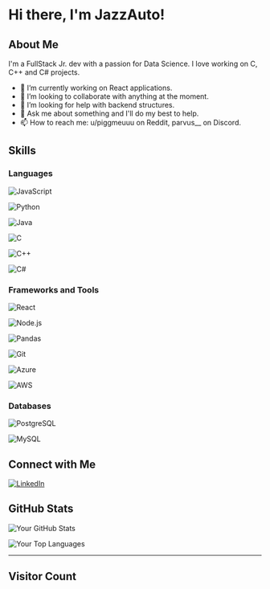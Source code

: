 # Hi there, I'm JazzAuto! 

## About Me
I'm a FullStack Jr. dev with a passion for Data Science. I love working on C, C++ and C# projects.

- 🔭 I’m currently working on React applications.
- 👯 I’m looking to collaborate with anything at the moment.
- 🤔 I’m looking for help with backend structures.
- 💬 Ask me about something and I'll do my best to help.
- 📫 How to reach me: u/piggmeuuu on Reddit, parvus__ on Discord.

## Skills
### Languages
  
![JavaScript](https://img.shields.io/badge/JavaScript-F7DF1E?style=for-the-badge&logo=javascript&logoColor=black)
  
![Python](https://img.shields.io/badge/Python-3776AB?style=for-the-badge&logo=python&logoColor=white)

![Java](https://img.shields.io/badge/Java-D32F2F?style=for-the-badge&logo=java&logoColor=white)

![C](https://img.shields.io/badge/C-A8B400?style=for-the-badge&logo=c&logoColor=white)

![C++](https://img.shields.io/badge/C%2B%2B-00599C?style=for-the-badge&logo=c%2B%2B&logoColor=white)

![C#](https://img.shields.io/badge/C%23-239120?style=for-the-badge&logo=c-sharp&logoColor=white)

### Frameworks and Tools
![React](https://img.shields.io/badge/React-61DAFB?style=for-the-badge&logo=react&logoColor=black)

![Node.js](https://img.shields.io/badge/Node.js-8CC84B?style=for-the-badge&logo=node.js&logoColor=white)

![Pandas](https://img.shields.io/badge/Pandas-150458?style=for-the-badge&logo=pandas&logoColor=white)

![Git](https://img.shields.io/badge/Git-F05032?style=for-the-badge&logo=git&logoColor=white)

![Azure](https://img.shields.io/badge/Azure-0078D4?style=for-the-badge&logo=microsoftazure&logoColor=white)

![AWS](https://img.shields.io/badge/AWS-232F3E?style=for-the-badge&logo=amazonaws&logoColor=white)

### Databases
![PostgreSQL](https://img.shields.io/badge/PostgreSQL-4169E1?style=for-the-badge&logo=postgresql&logoColor=white)

![MySQL](https://img.shields.io/badge/MySQL-4479A1?style=for-the-badge&logo=mysql&logoColor=white)

## Connect with Me
[![LinkedIn](https://img.shields.io/badge/LinkedIn-0077B5?style=for-the-badge&logo=linkedin&logoColor=white)](https://www.linkedin.com/in/natan-guimaraes/)

## GitHub Stats
![Your GitHub Stats](https://github-readme-stats.vercel.app/api?username=JazzAuto&show_icons=true&hide_title=true&count_private=true&theme=radical)

![Your Top Languages](https://github-readme-stats.vercel.app/api/top-langs/?username=JazzAuto&layout=compact&theme=radical)

---
## Visitor Count

